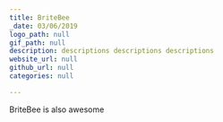 ```yaml
---
title: BriteBee
_date: 03/06/2019
logo_path: null
gif_path: null
description: descriptions descriptions descriptions
website_url: null
github_url: null
categories: null

---
```

<p>BriteBee is also awesome</p>
